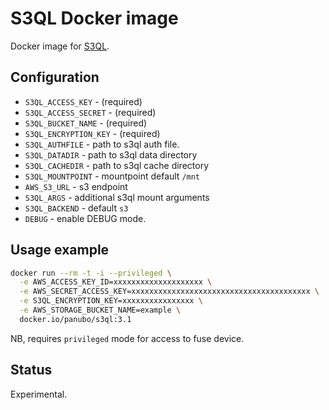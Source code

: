 # S3QL Docker image

Docker image for [S3QL](https://github.com/s3ql/s3ql/).

## Configuration

- `S3QL_ACCESS_KEY` - (required)
- `S3QL_ACCESS_SECRET` - (required)
- `S3QL_BUCKET_NAME` - (required)
- `S3QL_ENCRYPTION_KEY` - (required)
- `S3QL_AUTHFILE` - path to s3ql auth file.
- `S3QL_DATADIR` - path to s3ql data directory
- `S3QL_CACHEDIR` - path to s3ql cache directory
- `S3QL_MOUNTPOINT` - mountpoint default `/mnt`
- `AWS_S3_URL` - s3 endpoint
- `S3QL_ARGS` - additional s3ql mount arguments
- `S3QL_BACKEND` - default `s3`
- `DEBUG` - enable DEBUG mode.

## Usage example

```bash
docker run --rm -t -i --privileged \
  -e AWS_ACCESS_KEY_ID=xxxxxxxxxxxxxxxxxxxx \
  -e AWS_SECRET_ACCESS_KEY=xxxxxxxxxxxxxxxxxxxxxxxxxxxxxxxxxxxxxxxx \
  -e S3QL_ENCRYPTION_KEY=xxxxxxxxxxxxxxxx \
  -e AWS_STORAGE_BUCKET_NAME=example \
  docker.io/panubo/s3ql:3.1
```

NB, requires `privileged` mode for access to fuse device.

## Status

Experimental.
